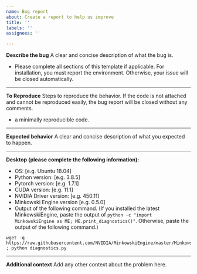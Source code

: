 ```yaml
---
name: Bug report
about: Create a report to help us improve
title: ''
labels: ''
assignees: ''

---
```


**Describe the bug**
A clear and concise description of what the bug is.

- Please complete all sections of this template if applicable. For installation, you must report the environment. Otherwise, your issue will be closed automatically.



************************************************************************************
**To Reproduce**
Steps to reproduce the behavior. If the code is not attached and cannot be reproduced easily, the bug report will be closed without any comments.

- a minimally reproducible code.



************************************************************************************
**Expected behavior**
A clear and concise description of what you expected to happen.



************************************************************************************
**Desktop (please complete the following information):**

 - OS: [e.g. Ubuntu 18.04]
 - Python version: [e.g. 3.8.5]
 - Pytorch version: [e.g. 1.7.1]
 - CUDA version: [e.g. 11.1]
 - NVIDIA Driver version: [e.g. 450.11]
 - Minkowski Engine version [e.g. 0.5.0]
 - Output of the following command. (If you installed the latest MinkowskiEngine, paste the output of `python -c "import MinkowskiEngine as ME; ME.print_diagnostics()"`. Otherwise, paste the output of the following command.)

```
wget -q https://raw.githubusercontent.com/NVIDIA/MinkowskiEngine/master/MinkowskiEngine/diagnostics.py ; python diagnostics.py
```


************************************************************************************
**Additional context**
Add any other context about the problem here.
